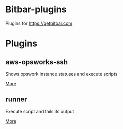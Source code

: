 # Bitbar-plugins
Plugins for https://getbitbar.com

# Plugins

## aws-opsworks-ssh

Shows opswork instance statuses and execute scripts<br>

[More](aws-opsworks-ssh/README.md)

## runner

Execute script and tails its output<br>

[More](runner/README.md)